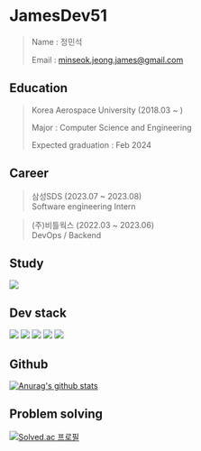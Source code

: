 
# JamesDev51
> Name : 정민석  
> 
> Email : minseok.jeong.james@gmail.com


## Education
> Korea Aerospace University (2018.03 ~ )  
>
> Major : Computer Science and Engineering  
>
> Expected graduation : Feb 2024

## Career
> 삼성SDS (2023.07 ~ 2023.08)  
> Software engineering Intern

> (주)비틀웍스 (2022.03 ~ 2023.06)  
> DevOps / Backend



## Study
<a href="https://james-dev.notion.site" target="_blank"><img src="https://img.shields.io/badge/James_dev-000000?style=for-the-badge&logo=Notion&logoColor=white"/></a>




## Dev stack
<a href="mailto:minseok.jeong.james@gmail.com" target="_blank"><img src="https://img.shields.io/badge/Spring-6DB33F?style=for-the-badge&logo=Spring&logoColor=white"/></a>
<a href="mailto:minseok.jeong.james@gmail.com" target="_blank"><img src="https://img.shields.io/badge/Java-007396?style=for-the-badge&logo=Java&logoColor=white"/></a>
<a href="mailto:minseok.jeong.james@gmail.com" target="_blank"><img src="https://img.shields.io/badge/Amazon AWS-232F3E?style=for-the-badge&logo=Amazon AWS&logoColor=white"/></a>
<a href="mailto:minseok.jeong.james@gmail.com" target="_blank"><img src="https://img.shields.io/badge/MySQL-4479A1?style=for-the-badge&logo=MySQL&logoColor=white"/></a>
<a href="mailto:minseok.jeong.james@gmail.com" target="_blank"><img src="https://img.shields.io/badge/MongoDB-47A248?style=for-the-badge&logo=MongoDB&logoColor=white"/></a>


## Github
   [![Anurag's github stats](https://github-readme-stats.vercel.app/api?username=JamesDev51)](https://github.com/anuraghazra/github-readme-stats)


## Problem solving
[![Solved.ac
프로필](http://mazassumnida.wtf/api/v2/generate_badge?boj=alstjr3060)](https://solved.ac/alstjr3060)

